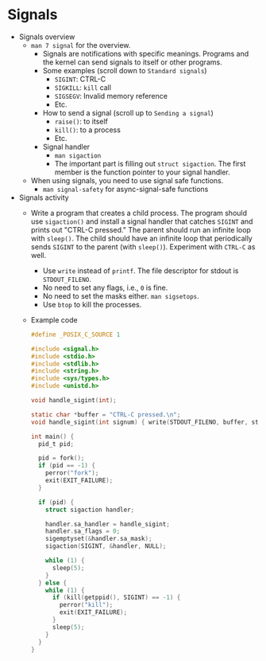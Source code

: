 # Signals

* Signals overview
    * `man 7 signal` for the overview.
        * Signals are notifications with specific meanings. Programs and the kernel can send signals
          to itself or other programs.
        * Some examples (scroll down to `Standard signals`)
            * `SIGINT`: CTRL-C
            * `SIGKILL`: `kill` call
            * `SIGSEGV`: Invalid memory reference
            * Etc.
        * How to send a signal (scroll up to `Sending a signal`)
            * `raise()`: to itself
            * `kill()`: to a process
            * Etc.
        * Signal handler
            * `man sigaction`
            * The important part is filling out `struct sigaction`. The first member is the function
              pointer to your signal handler.
    * When using signals, you need to use signal safe functions.
        * `man signal-safety` for async-signal-safe functions
* Signals activity
    * Write a program that creates a child process. The program should use `sigaction()` and install
      a signal handler that catches `SIGINT` and prints out "CTRL-C pressed." The parent should run
      an infinite loop with `sleep()`. The child should have an infinite loop that periodically
      sends `SIGINT` to the parent (with `sleep()`). Experiment with `CTRL-C` as well.
        * Use `write` instead of `printf`. The file descriptor for stdout is `STDOUT_FILENO`.
        * No need to set any flags, i.e., `0` is fine.
        * No need to set the masks either. `man sigsetops`.
        * Use `btop` to kill the processes.
    * Example code

      ```c
      #define _POSIX_C_SOURCE 1

      #include <signal.h>
      #include <stdio.h>
      #include <stdlib.h>
      #include <string.h>
      #include <sys/types.h>
      #include <unistd.h>

      void handle_sigint(int);

      static char *buffer = "CTRL-C pressed.\n";
      void handle_sigint(int signum) { write(STDOUT_FILENO, buffer, strlen(buffer)); }

      int main() {
        pid_t pid;

        pid = fork();
        if (pid == -1) {
          perror("fork");
          exit(EXIT_FAILURE);
        }

        if (pid) {
          struct sigaction handler;

          handler.sa_handler = handle_sigint;
          handler.sa_flags = 0;
          sigemptyset(&handler.sa_mask);
          sigaction(SIGINT, &handler, NULL);

          while (1) {
            sleep(5);
          }
        } else {
          while (1) {
            if (kill(getppid(), SIGINT) == -1) {
              perror("kill");
              exit(EXIT_FAILURE);
            }
            sleep(5);
          }
        }
      }
      ```
